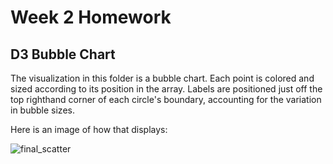 
Week 2 Homework
===============

D3 Bubble Chart
---------------------

The visualization in this folder is a bubble chart. Each point is colored and
sized according to its position in the array. Labels are positioned just off
the top righthand corner of each circle's boundary, accounting for the
variation in bubble sizes.

Here is an image of how that displays:

![final_scatter](/final_scatter.png "Bubble chart")

